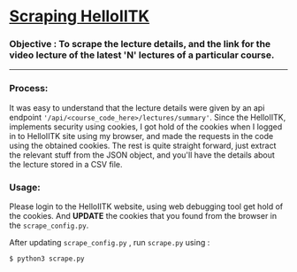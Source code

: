 # <u>Scraping HelloIITK</u>

### Objective : To scrape the lecture details, and the link for the video lecture of the latest 'N' lectures of a particular course.
---

### Process:
It was easy to understand that the lecture details were given by an api endpoint `'/api/<course_code_here>/lectures/summary'`. Since the HelloIITK, implements security using cookies, I got hold of the cookies when I logged in to HelloIITK site using my browser, and made the requests in the code using the obtained cookies. The rest is quite straight forward, just extract the relevant stuff from the JSON object, and you'll have the details about the lecture stored in a CSV file.

### Usage:

Please login to the HelloIITK website, using web debugging tool get hold of the cookies. And <strong>UPDATE</strong> the cookies that you found from the browser in the `scrape_config.py`. 

After updating `scrape_config.py` , run `scrape.py` using :

```$ python3 scrape.py```